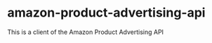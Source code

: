 amazon-product-advertising-api
==============================

This is a client of the Amazon Product Advertising API
